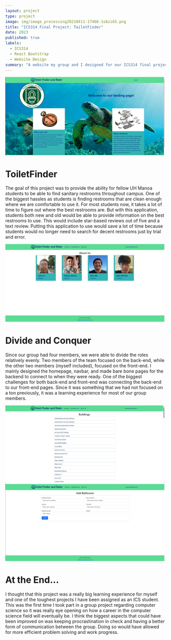 ```yaml
---
layout: project
type: project
image: img/image_processing20210411-17466-1s6zi65.png
title: "ICS314 Final Project: ToiletFinder"
date: 2023
published: true
labels:
  - ICS314
  - React Bootstrap
  - Website Design
summary: "A website my group and I designed for our ICS314 final project."
---
```


<img width="500px" class="rounded float-start pe-4" src="../img/index.PNG">

# ToiletFinder
The goal of this project was to provide the ability for fellow UH Manoa students to be able to find sanitary restrooms throughout campus.  One of the biggest hassles as students is finding restrooms that are clean enough where we are comfortable to use it.  For most students now, it takes a lot of time to figure out where the best restrooms are. But with this application, students both new and old would be able to provide information on the best restrooms to use.  This would include star-based reviews out of five and a text review.  Putting this application to use would save a lot of time because students would no longer need to search for decent restrooms just by trial and error.  

<img width="500px" class="rounded float-start pe-4" src="../img/toiletAbout.PNG">

# Divide and Conquer
Since our group had four members, we were able to divide the roles relatively evenly.  Two members of the team focused on the back-end, while the other two members (myself included), focused on the front-end.  I mainly designed the homepage, navbar, and made bare bone pages for the backend to connect to when they were ready.  One of the biggest challenges for both back-end and front-end was connecting the back-end to our front-end pages.  Since it was something that we had not focused on a ton previously, it was a learning experience for most of our group members.  

<img width="500px" class="rounded float-start pe-4" src="../img/toiletDirectory.png">
<img width="500px" class="rounded float-start pe-4" src="../img/toiletAdd.png">

# At the End...
I thought that this project was a really big learning experience for myself and one of the toughest projects I have been assigned as an ICS student.  This was the first time I took part in a group project regarding computer science so it was really eye opening on how a career in the computer science field will eventually be.  I think the biggest aspects that could have been improved on was keeping procrastination in check and having a better form of communication between the group.  Doing so would have allowed for more efficient problem solving and work progress.  
